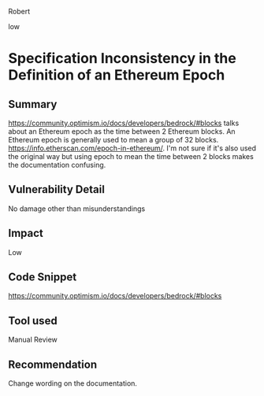 Robert

low

# Specification Inconsistency in the Definition of an Ethereum Epoch

## Summary
https://community.optimism.io/docs/developers/bedrock/#blocks talks about an Ethereum epoch as the time between 2 Ethereum blocks. An Ethereum epoch is generally used to mean a group of 32 blocks. https://info.etherscan.com/epoch-in-ethereum/. I'm not sure if it's also used the original way but using epoch to mean the time between 2 blocks makes the documentation confusing.

## Vulnerability Detail
No damage other than misunderstandings

## Impact
Low

## Code Snippet
https://community.optimism.io/docs/developers/bedrock/#blocks

## Tool used
Manual Review

## Recommendation
Change wording on the documentation.
